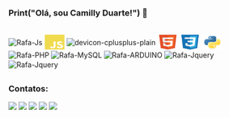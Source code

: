 ### Print("Olá, sou Camilly Duarte!") 👋

  <div style="display: inline_block"><br>
  <img align="center" alt="Rafa-Js" height="30" width="40" src="https://cdn.jsdelivr.net/gh/devicons/devicon/icons/java/java-original.svg">
    <img align="center" alt="Rafa-Js" height="30" width="40" src="https://raw.githubusercontent.com/devicons/devicon/master/icons/javascript/javascript-plain.svg">
  <img align="center" alt="devicon-cplusplus-plain" height="30" width="40" src="https://cdn.jsdelivr.net/gh/devicons/devicon/icons/cplusplus/cplusplus-original.svg">
 <!-- <img align="center" alt="Rafa-Csharp" height="30" width="40" src="https://cdn.jsdelivr.net/gh/devicons/devicon/icons/csharp/csharp-original.svg"> -->
  <img align="center" alt="Rafa-HTML" height="30" width="40" src="https://raw.githubusercontent.com/devicons/devicon/master/icons/html5/html5-original.svg">
  <img align="center" alt="Rafa-CSS" height="30" width="40" src="https://raw.githubusercontent.com/devicons/devicon/master/icons/css3/css3-original.svg">
  <img align="center" alt="Rafa-Python" height="30" width="40" src="https://raw.githubusercontent.com/devicons/devicon/master/icons/python/python-original.svg">
   <img align="center" alt="Rafa-PHP" height="30" width="40"  src="https://cdn.jsdelivr.net/gh/devicons/devicon/icons/php/php-original.svg">
     <img align="center" alt="Rafa-MySQL" height="30" width="40"  src="https://cdn.jsdelivr.net/gh/devicons/devicon/icons/mysql/mysql-original-wordmark.svg">
      <img align="center" alt="Rafa-ARDUINO" height="30" width="40"  src="https://cdn.jsdelivr.net/gh/devicons/devicon/icons/arduino/arduino-original.svg">
       <img align="center" alt="Rafa-Jquery" height="30" width="40"  src="https://cdn.jsdelivr.net/gh/devicons/devicon/icons/jquery/jquery-plain-wordmark.svg">
          <img align="center" alt="Rafa-Jquery" height="30" width="40"  src="https://cdn.jsdelivr.net/gh/devicons/devicon/icons/nodejs/nodejs-original.svg">
  
  ##
  ### Contatos:
  <div> 
  <a href="https://www.instagram.com/tecnologirl/" target="_blank"><img src="https://img.shields.io/badge/-Instagram-%23E4405F?style=for-the-badge&logo=instagram&logoColor=white" target="_blank"></a>
 	<a href="https://mobile.twitter.com/Camilly88631909" target="_blank"><img src="https://img.shields.io/badge/Twitch-9146FF?style=for-the-badge&logo=twitch&logoColor=white" target="_blank"></a>
  <a href = "mailto:tecnologirlinformatica@gmail.com"><img src="https://img.shields.io/badge/-Gmail-%23333?style=for-the-badge&logo=gmail&logoColor=white" target="_blank"></a>
  <a href="https://www.linkedin.com/in/camilly-duarte" target="_blank"><img src="https://img.shields.io/badge/-LinkedIn-%230077B5?style=for-the-badge&logo=linkedin&logoColor=white" target="_blank"></a> 
     <a href="http://wa.me/5522999991371" target="_blank"><img src="https://img.shields.io/badge/WhatsApp-25D366?style=for-the-badge&logo=whatsapp&logoColor=white" target="_blank"></a> 
  
</div>
   


